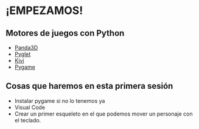 # ¡EMPEZAMOS!

## Motores de juegos con Python

- [Panda3D](https://www.panda3d.org/features/)
- [Pyglet](http://pyglet.org/)
- [Kivi](https://kivy.org/)
- [Pygame](https://www.pygame.org/)

## Cosas que haremos en esta primera sesión

- Instalar pygame si no lo tenemos ya
- Visual Code
- Crear un primer esqueleto en el que podemos mover un personaje con el teclado.